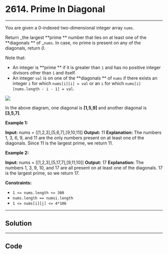 # 2614. Prime In Diagonal

---

You are given a 0-indexed two-dimensional integer array `nums`.

Return _the largest **prime ** number that lies on at least one of the **diagonals ** of _`nums`. In case, no prime is present on any of the diagonals, return _0._

Note that:

  * An integer is **prime ** if it is greater than `1` and has no positive integer divisors other than `1` and itself.
  * An integer `val` is on one of the **diagonals ** of `nums` if there exists an integer `i` for which `nums[i][i] = val` or an `i` for which `nums[i][nums.length - i - 1] = val`.



![](https://assets.leetcode.com/uploads/2023/03/06/screenshot-2023-03-06-at-45648-pm.png)

In the above diagram, one diagonal is **[1,5,9]** and another diagonal is **[3,5,7]**.

 

**Example 1:**


**Input:** nums = [[1,2,3],[5,6,7],[9,10,11]]
**Output:** 11
**Explanation:** The numbers 1, 3, 6, 9, and 11 are the only numbers present on at least one of the diagonals. Since 11 is the largest prime, we return 11.


**Example 2:**


**Input:** nums = [[1,2,3],[5,17,7],[9,11,10]]
**Output:** 17
**Explanation:** The numbers 1, 3, 9, 10, and 17 are all present on at least one of the diagonals. 17 is the largest prime, so we return 17.


 

**Constraints:**

  * `1 <= nums.length <= 300`
  * `nums.length == numsi.length`
  * `1 <= nums[i][j] <= 4*106`

---

## Solution



---

## Code
```python


```